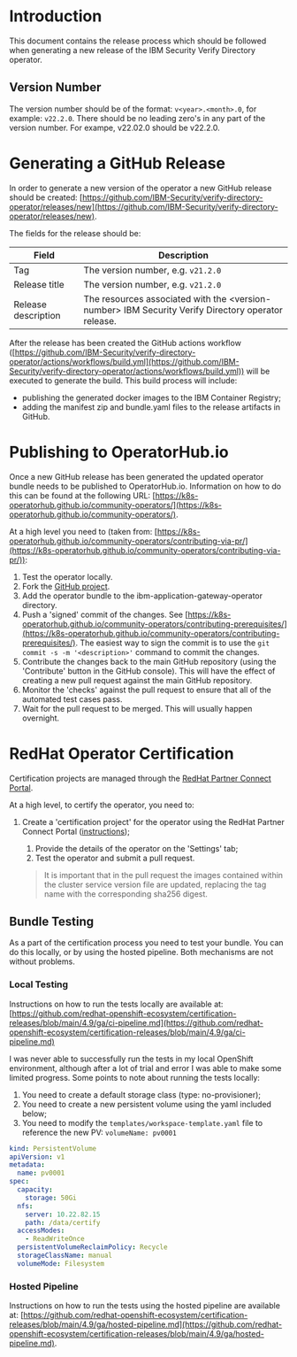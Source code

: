 # Introduction

This document contains the release process which should be followed when generating a new release of the IBM Security Verify Directory operator.

## Version Number

The version number should be of the format: `v<year>.<month>.0`, for example: `v22.2.0`.  There should be no leading zero's in any part of the version number. For exampe, v22.02.0 should be v22.2.0.


# Generating a GitHub Release

In order to generate a new version of the operator a new GitHub release should be created: [https://github.com/IBM-Security/verify-directory-operator/releases/new](https://github.com/IBM-Security/verify-directory-operator/releases/new). 

The fields for the release should be:

|Field|Description
|-----|----------- 
|Tag | The version number, e.g. `v21.2.0`
|Release title | The version number, e.g. `v21.2.0`
|Release description | The resources associated with the \<version\-number> IBM Security Verify Directory operator release.

After the release has been created the GitHub actions workflow ([https://github.com/IBM-Security/verify-directory-operator/actions/workflows/build.yml](https://github.com/IBM-Security/verify-directory-operator/actions/workflows/build.yml)) will be executed to generate the build.  This build process will include:

* publishing the generated docker images to the IBM Container Registry;
* adding the manifest zip and bundle.yaml files to the release artifacts in GitHub.

# Publishing to OperatorHub.io

Once a new GitHub release has been generated the updated operator bundle needs to be published to OperatorHub.io.  Information on how to do this can be found at the following URL: [https://k8s-operatorhub.github.io/community-operators/](https://k8s-operatorhub.github.io/community-operators/).

At a high level you need to (taken from: [https://k8s-operatorhub.github.io/community-operators/contributing-via-pr/](https://k8s-operatorhub.github.io/community-operators/contributing-via-pr/)):

1. Test the operator locally.
2. Fork the [GitHub project](https://github.com/k8s-operatorhub/community-operators).
3. Add the operator bundle to the ibm-application-gateway-operator directory.
4. Push a 'signed' commit of the changes.  See [https://k8s-operatorhub.github.io/community-operators/contributing-prerequisites/](https://k8s-operatorhub.github.io/community-operators/contributing-prerequisites/).  The easiest way to sign the commit is to use the `git commit -s -m '<description>'` command to commit the changes.
5. Contribute the changes back to the main GitHub repository (using the 'Contribute' button in the GitHub console).  This will have the effect of creating a new pull request against the main GitHub repository.
6. Monitor the 'checks' against the pull request to ensure that all of the automated test cases pass.
7. Wait for the pull request to be merged.  This will usually happen overnight.

# RedHat Operator Certification

Certification projects are managed through the [RedHat Partner Connect Portal](https://connect.redhat.com/manage/projects).  

At a high level, to certify the operator, you need to:

1. Create a 'certification project' for the operator using the RedHat Partner Connect Portal ([instructions](hhttps://access.redhat.com/documentation/en-us/red_hat_software_certification/8.56/html-single/red_hat_software_certification_workflow_guide/index#con_operator-certification_openshift-sw-cert-workflow-publishing-the-certified-container));
	1. Provide the details of the operator on the 'Settings' tab;
	2. Test the operator and submit a pull request.  


	> It is important that in the pull request the images contained within the cluster service version file are updated, replacing the tag name with the corresponding sha256 digest.

## Bundle Testing

As a part of the certification process you need to test your bundle.  You can do this locally, or by using the hosted pipeline.  Both mechanisms are not without problems.  

### Local Testing

Instructions on how to run the tests locally are available at: [https://github.com/redhat-openshift-ecosystem/certification-releases/blob/main/4.9/ga/ci-pipeline.md](https://github.com/redhat-openshift-ecosystem/certification-releases/blob/main/4.9/ga/ci-pipeline.md)

I was never able to successfully run the tests in my local OpenShift environment, although after a lot of trial and error I was able to make some limited progress. Some points to note about running the tests locally:

1. You need to create a default storage class (type: no-provisioner);
2. You need to create a new persistent volume using the yaml included below;
3. You need to modify the `templates/workspace-template.yaml` file to reference the new PV: `volumeName: pv0001`

```yaml
kind: PersistentVolume
apiVersion: v1
metadata:
  name: pv0001
spec:
  capacity:
    storage: 50Gi
  nfs:
    server: 10.22.82.15
    path: /data/certify
  accessModes:
    - ReadWriteOnce
  persistentVolumeReclaimPolicy: Recycle
  storageClassName: manual
  volumeMode: Filesystem
```

### Hosted Pipeline

Instructions on how to run the tests using the hosted pipeline are available at: [https://github.com/redhat-openshift-ecosystem/certification-releases/blob/main/4.9/ga/hosted-pipeline.md](https://github.com/redhat-openshift-ecosystem/certification-releases/blob/main/4.9/ga/hosted-pipeline.md).  


